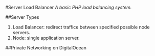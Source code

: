 #Server Load Balancer
*A basic PHP load balancing system.*

##Server Types
1. Load Balancer: redirect traffice between specified possible node servers.
2. Node: single application server.

##Private Networking on DigitalOcean
